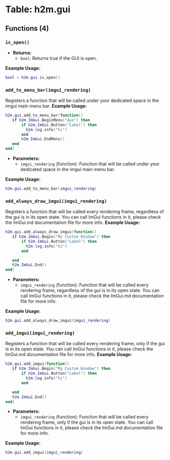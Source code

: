 # Table: h2m.gui

## Functions (4)

### `is_open()`

- **Returns:**
  - `bool`: Returns true if the GUI is open.

**Example Usage:**
```lua
bool = h2m.gui.is_open()
```

### `add_to_menu_bar(imgui_rendering)`

Registers a function that will be called under your dedicated space in the imgui main menu bar.
**Example Usage:**
```lua
h2m.gui.add_to_menu_bar(function()
   if h2m.ImGui.BeginMenu("Ayo") then
       if h2m.ImGui.Button("Label") then
         h2m.log.info("hi")
       end
       h2m.ImGui.EndMenu()
   end
end)
```

- **Parameters:**
  - `imgui_rendering` (function): Function that will be called under your dedicated space in the imgui main menu bar.

**Example Usage:**
```lua
h2m.gui.add_to_menu_bar(imgui_rendering)
```

### `add_always_draw_imgui(imgui_rendering)`

Registers a function that will be called every rendering frame, regardless of the gui is in its open state. You can call ImGui functions in it, please check the ImGui.md documentation file for more info.
**Example Usage:**
```lua
h2m.gui.add_always_draw_imgui(function()
   if h2m.ImGui.Begin("My Custom Window") then
       if h2m.ImGui.Button("Label") then
         h2m.log.info("hi")
       end

   end
   h2m.ImGui.End()
end)
```

- **Parameters:**
  - `imgui_rendering` (function): Function that will be called every rendering frame, regardless of the gui is in its open state. You can call ImGui functions in it, please check the ImGui.md documentation file for more info.

**Example Usage:**
```lua
h2m.gui.add_always_draw_imgui(imgui_rendering)
```

### `add_imgui(imgui_rendering)`

Registers a function that will be called every rendering frame, only if the gui is in its open state. You can call ImGui functions in it, please check the ImGui.md documentation file for more info.
**Example Usage:**
```lua
h2m.gui.add_imgui(function()
   if h2m.ImGui.Begin("My Custom Window") then
       if h2m.ImGui.Button("Label") then
         h2m.log.info("hi")
       end

   end
   h2m.ImGui.End()
end)
```

- **Parameters:**
  - `imgui_rendering` (function): Function that will be called every rendering frame, only if the gui is in its open state. You can call ImGui functions in it, please check the ImGui.md documentation file for more info.

**Example Usage:**
```lua
h2m.gui.add_imgui(imgui_rendering)
```


